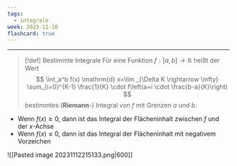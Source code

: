 ```yaml
---
tags:
  - integrale
week: 2023-11-10
flashcard: true
---
```

***

> [!def] Bestimmte Integrale
> Für eine Funktion $f:[a, b] \rightarrow \mathbb{R}$ heißt der Wert
> $$
> \int_a^b f(x) \mathrm{d} x=\lim _{\Delta K \rightarrow \infty} \sum_{i=0}^{K-1} \frac{1}{K} \cdot f\left(a+i \cdot \frac{b-a}{K}\right)
> $$
> bestimmtes (**Riemann**-) Integral von $f$ mit Grenzen $a$ und $b$.

- Wenn $f(x) \geq 0$, dann ist das Integral der Flächeninhalt zwischen $f$ und der $x$-Achse
- Wenn $f(x) \leq 0$, dann ist das Integral der Flächeninhalt mit negativem Vorzeichen

![[Pasted image 20231112215133.png|600]]
